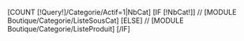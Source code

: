 [COUNT [!Query!]/Categorie/Actif=1|NbCat]
[IF [!NbCat!]]
//	[MODULE Boutique/Categorie/ListeSousCat]
[ELSE]
//	[MODULE Boutique/Categorie/ListeProduit]
[/IF]